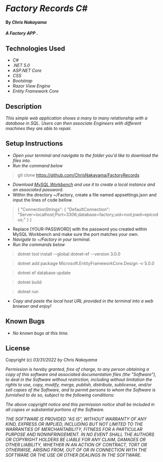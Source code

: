# _Factory Records C#_

#### By _**Chris Nakayama**_

#### _A Factory APP ._

## Technologies Used

* _C#_
* _.NET 5.0_
* _ASP.NET Core_
* _CSS_
* _Bootstrap_
* _Razor View Engine_
* _Entity Framework Core_

## Description

_This simple web application shows a many to many relationship with a database in SQL. Users can then associate Engineers with different machines they are able to repair._

## Setup Instructions

* _Open your terminal and navigate to the folder you'd like to download the files into._
* _Run the command below_
> git clone https://github.com/ChrisNakayama/FactoryRecords
* _Download [MySQL Workbench](https://www.mysql.com/products/workbench/) and use it to create a local instance and an associated password._
* Within the directory ~/Factory, create a file named appsettings.json and input the lines of code bellow.
> {
  "ConnectionStrings": {
      "DefaultConnection": "Server=localhost;Port=3306;database=factory;uid=root;pwd=epicodus;"
  }
}
  * Replace [YOUR-PASSWORD] with the password you created within MySQL Workbench and make sure the port matches your own.
* _Navigate to ~/Factory in your terminal._
* _Run the commands below_
>dotnet tool install --global dotnet-ef --version 3.0.0

>dotnet add package Microsoft.EntityFrameworkCore.Design -v 5.0.0

>dotnet ef database update

>dotnet build

>dotnet run

* _Copy and paste the local host URL provided in the terminal into a web browser and enjoy!_
## Known Bugs

* _No known bugs at this time._

## License

Copyright (c) _03/31/2022_ _by Chris Nakayama_


_Permission is hereby granted, free of charge, to any person obtaining a copy of this software and associated documentation files (the "Software"), to deal in the Software without restriction, including without limitation the rights to use, copy, modify, merge, publish, distribute, sublicense, and/or sell copies of the Software, and to permit persons to whom the Software is furnished to do so, subject to the following conditions:_

_The above copyright notice and this permission notice shall be included in all copies or substantial portions of the Software._

_THE SOFTWARE IS PROVIDED "AS IS", WITHOUT WARRANTY OF ANY KIND, EXPRESS OR IMPLIED, INCLUDING BUT NOT LIMITED TO THE WARRANTIES OF MERCHANTABILITY, FITNESS FOR A PARTICULAR PURPOSE AND NONINFRINGEMENT. IN NO EVENT SHALL THE AUTHORS OR COPYRIGHT HOLDERS BE LIABLE FOR ANY CLAIM, DAMAGES OR OTHER LIABILITY, WHETHER IN AN ACTION OF CONTRACT, TORT OR OTHERWISE, ARISING FROM, OUT OF OR IN CONNECTION WITH THE SOFTWARE OR THE USE OR OTHER DEALINGS IN THE SOFTWARE._